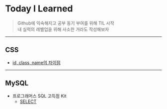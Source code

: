 # Today I Learned
> Github에 익숙해지고 공부 동기 부여를 위해 TIL 시작  
> 내 실력의 레벨업을 위해 사소한 거라도 작성해보자
---
## CSS
- [id, class, name의 차이점](https://github.com/min413/TIL/blob/main/css/difference%20between%20id%20and%20class.md)

---

## MySQL
- 프로그래머스 SQL 고득점 Kit
  - [SELECT](https://github.com/min413/TIL/blob/main/mysql/Programmers/SELECT.md)
